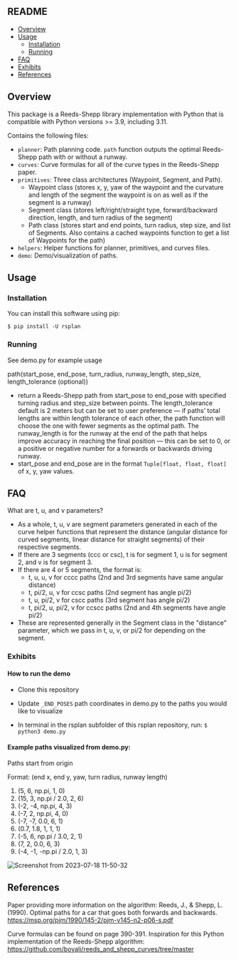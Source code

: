 ## README

- [Overview](#overview)
- [Usage](#usage)
  - [Installation](#installation)
  - [Running](#running)
- [FAQ](#faq)
- [Exhibits](#exhibits)
- [References](#references)

## Overview
This package is a Reeds-Shepp library implementation with Python that is compatible with Python versions >= 3.9, including 3.11.

Contains the following files:
  - `planner`: Path planning code. `path` function outputs the optimal Reeds-Shepp path with or without a runway.
  - `curves`: Curve formulas for all of the curve types in the Reeds-Shepp paper.
  - `primitives`: Three class architectures (Waypoint, Segment, and Path).
    - Waypoint class (stores x, y, yaw of the waypoint and the curvature and length of the segment the waypoint is on as well as if the segment is a runway)
    - Segment class (stores left/right/straight type, forward/backward direction, length, and turn radius of the segment)
    - Path class (stores start and end points, turn radius, step size, and list of Segments. Also contains a cached waypoints function to get a list of Waypoints for the path)
  - `helpers`: Helper functions for planner, primitives, and curves files.
  - `demo`: Demo/visualization of paths.



## Usage

### Installation
You can install this software using pip:

`$ pip install -U rsplan`


### Running

See demo.py for example usage 

path(start_pose, end_pose, turn_radius, runway_length, step_size, length_tolerance (optional))
- return a Reeds-Shepp path from start_pose to end_pose with specified turning radius and step_size between points. The length_tolerance default is 2 meters but can be set to user preference — if paths’ total lengths are within length tolerance of each other, the path function will choose the one with fewer segments as the optimal path. The runway_length is for the runway at the end of the path that helps improve accuracy in reaching the final position — this can be set to 0, or a positive or negative number for a forwards or backwards driving runway.
- start_pose and end_pose are in the format `Tuple[float, float, float]` of x, y, yaw values.


## FAQ

What are t, u, and v parameters?
- As a whole, t, u, v are segment parameters generated in each of the curve helper functions that represent the distance (angular distance for curved segments, linear distance for straight segments) of their respective segments.
- If there are 3 segments (ccc or csc), t is for segment 1, u is for segment 2, and v is for segment 3.
- If there are 4 or 5 segments, the format is:
  - t, u, u, v for cccc paths (2nd and 3rd segments have same angular distance)
  - t, pi/2, u, v for ccsc paths (2nd segment has angle pi/2)
  - t, u, pi/2, v for cscc paths (3rd segment has angle pi/2)
  - t, pi/2, u, pi/2, v for ccscc paths (2nd and 4th segments have angle pi/2)
- These are represented generally in the Segment class in the "distance" parameter, which we pass in t, u, v, or pi/2 for depending on the segment.


### Exhibits

#### How to run the demo

- Clone this repository

- Update `_END_POSES` path coordinates in demo.py to the paths you would like to visualize

- In terminal in the rsplan subfolder of this rsplan repository, run:
  `$ python3 demo.py`

#### Example paths visualized from demo.py:

Paths start from origin

Format: (end x, end y, yaw, turn radius, runway length)
1. (5, 6, np.pi, 1, 0)
2. (15, 3, np.pi / 2.0, 2, 6)
3. (-2, -4, np.pi, 4, 3)
4. (-7, 2, np.pi, 4, 0)
5. (-7, -7, 0.0, 6, 1)
6. (0.7, 1.8, 1, 1, 1)
7. (-5, 6, np.pi / 3.0, 2, 1)
8. (7, 2, 0.0, 6, 3)
9. (-4, -1, -np.pi / 2.0, 1, 3)

![Screenshot from 2023-07-18 11-50-32](https://github.com/builtrobotics/mariana/assets/44348827/eed5e06c-059e-48cb-9dc3-e56346f84476)




## References
Paper providing more information on the algorithm:
Reeds, J., & Shepp, L. (1990). Optimal paths for a car that goes both forwards and backwards. https://msp.org/pjm/1990/145-2/pjm-v145-n2-p06-s.pdf

Curve formulas can be found on page 390-391.
Inspiration for this Python implementation of the Reeds-Shepp algorithm:
https://github.com/boyali/reeds_and_shepp_curves/tree/master 
